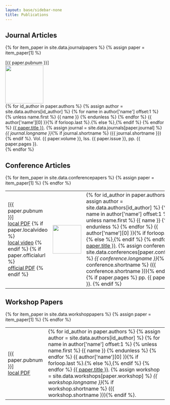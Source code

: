 ```yaml
---
layout: base/sidebar-none
title: Publications
---
```


## Journal Articles
{% for item_paper in site.data.journalpapers %}
  {% assign paper = item_paper[1] %}
  <div class="row">
    <div class="col-md-12">
      <div class="publicationheader">
        [{{ paper.pubnum }}]
      </div>
    </div>
  </div>
  <div class="row publication">
    <div class="col-md-2">
      <a href="{{ site.baseurl }}/publications/{{ paper.localpdf }}">
        <img src="{{ site.baseurl }}/publications/{{ paper.localthumb }}" width="120" height="120">
      </a>
<!--
      {% if paper.localpdf %}
        <a href="{{ site.baseurl }}/publications/{{ paper.localpdf }}">local&nbsp;PDF</a>
        <br>
      {% endif %}
      {% if paper.officialurl %}
        <a href="{{ paper.officialurl }}">official&nbsp;PDF</a>
        <br>
      {% endif %}
-->      
    </div>
    <div class="col-md-10">
      {% for id_author in paper.authors %}
        {% assign author = site.data.authors[id_author] %}
          {% for name in author['name'] offset:1 %}
            {% unless name.first %}
              {{ name }}
            {% endunless %}
          {% endfor %}
        {{ author['name'][0] }}{% if forloop.last %}.{% else %},{% endif %}
      {% endfor %}
      <a href="{{ site.baseurl }}/publications/{{ paper.localpdf }}">{{ paper.title }}</a>.
      {% assign journal = site.data.journals[paper.journal] %}
      <i>{{ journal.longname }}</i>{% if journal.shortname %} ({{ journal.shortname }}){% endif %}.
      Vol.&nbsp;{{ paper.volume }},
      Iss.&nbsp;{{ paper.issue }},
      pp.&nbsp;{{ paper.pages }}.
    </div>
  </div>
{% endfor %}

## Conference Articles
<table class="table table-bordered">
    {% for item_paper in site.data.conferencepapers %}
    {% assign paper = item_paper[1] %}
    <tr>
        <td class="nowrap">
            [{{ paper.pubnum }}]
            <span class="fontsmall">
                <br/><a href="{{ site.baseurl }}/publications/{{ paper.localpdf }}">local PDF</a>
                {% if paper.localvideo %}
                <br/><a href="{{ site.baseurl }}/publications/{{ paper.localvideo }}">local video</a>
                {% endif %}
                {% if paper.officialurl %}
                <br/><a href="{{ paper.officialurl }}">official PDF</a>
                {% endif %}
            </span>
        </td>
        <td width="90" height="90">
            <a href="{{ site.baseurl }}/publications/{{ paper.localpdf }}">
                <img src="{{ site.baseurl }}/publications/{{ paper.localthumb }}" width="90" height="90">
            </a>
        </td>
        <td>
            {% for id_author in paper.authors %}
            {% assign author = site.data.authors[id_author] %}
                {% for name in author['name'] offset:1 %}
                    {% unless name.first %}
                        {{ name }}
                    {% endunless %}
                {% endfor %}
                {{ author['name'][0] }}{% if forloop.last %}.{% else %},{% endif %}
            {% endfor %}
            <a href="{{ site.baseurl }}/publications/{{ paper.localpdf }}">{{ paper.title }}</a>.
            {% assign conference = site.data.conferences[paper.conference] %}
            <i>{{ conference.longname }}</i>{% if conference.shortname %}<span class="nowrap"> ({{ conference.shortname }})</span>{% endif %}.
            {% if paper.pages %}
            <span class="nowrap">pp. {{ paper.pages }}.</span>
            {% endif %}
        </td>
    </tr>
    {% endfor %}
</table>

## Workshop Papers
<table class="table table-bordered">
    {% for item_paper in site.data.workshoppapers %}
    {% assign paper = item_paper[1] %}
    <tr>
        <td class="nowrap">
            [{{ paper.pubnum }}]
            <span class="fontsmall">
                <br/><a href="{{ site.baseurl }}/publications/{{ paper.localpdf }}">local PDF</a>
            </span>
        </td>
        <td>
            {% for id_author in paper.authors %}
            {% assign author = site.data.authors[id_author] %}
                {% for name in author['name'] offset:1 %}
                    {% unless name.first %}
                        {{ name }}
                    {% endunless %}
                {% endfor %}
                {{ author['name'][0] }}{% if forloop.last %}.{% else %},{% endif %}
            {% endfor %}
            <a href="{{ site.baseurl }}/publications/{{ paper.localpdf }}">{{ paper.title }}</a>.
            {% assign workshop = site.data.workshops[paper.workshop] %}
            <i>{{ workshop.longname }}</i>{% if workshop.shortname %}<span class="nowrap"> ({{ workshop.shortname }})</span>{% endif %}.
        </td>
    </tr>
    {% endfor %}
</table>

